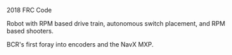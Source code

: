 2018 FRC Code

Robot with RPM based drive train, autonomous switch placement, and RPM based shooters. 

BCR's first foray into encoders and the NavX MXP.